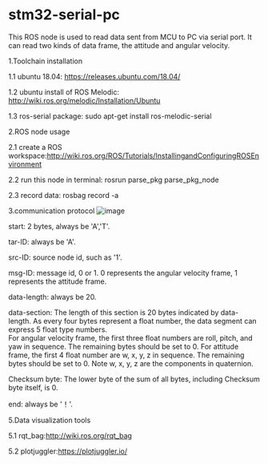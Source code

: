 # stm32-serial-pc
This ROS node is used to read data sent from MCU to PC via serial port. It can read two kinds of data frame, the attitude and angular velocity. 

1.Toolchain installation

1.1 ubuntu 18.04:
https://releases.ubuntu.com/18.04/

1.2 ubuntu install of ROS Melodic:
http://wiki.ros.org/melodic/Installation/Ubuntu

1.3 ros-serial package:
sudo apt-get install ros-melodic-serial

2.ROS node usage

2.1 create a ROS workspace:http://wiki.ros.org/ROS/Tutorials/InstallingandConfiguringROSEnvironment

2.2 run this node in terminal: rosrun parse_pkg parse_pkg_node

2.3 record data: rosbag record -a

3.communication protocol
![image](https://user-images.githubusercontent.com/30153639/119234062-6de55c80-bb5e-11eb-8723-11e260e9fdf8.png)

start: 2 bytes, always be 'A','T'.

tar-ID: always be 'A'. 

src-ID: source node id, such as '1'.

msg-ID: message id, 0 or 1. 
0 represents the angular velocity frame, 1 represents the attitude frame. 

data-length: always be 20.

data-section: The length of this section is 20 bytes indicated by data-length. As every four bytes represent a float number, the data segment can express 5 float type numbers.  
For angular velocity frame, the first three float numbers are roll, pitch, and yaw in sequence. The remaining bytes should be set to 0. 
For attitude frame, the first 4 float number are w, x, y, z in sequence. The remaining bytes should be set to 0. Note w, x, y, z are the components in quaternion. 

Checksum byte: The lower byte of the sum of all bytes, including Checksum byte itself, is 0.

end: always be  '！'.

5.Data visualization tools

5.1 rqt_bag:http://wiki.ros.org/rqt_bag

5.2 plotjuggler:https://plotjuggler.io/

 
